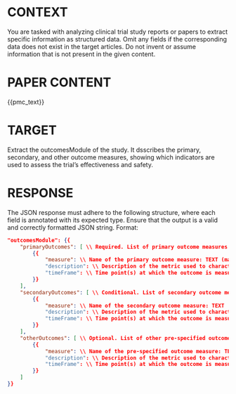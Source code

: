 # CONTEXT #
You are tasked with analyzing clinical trial study reports or papers to extract specific information as structured data. Omit any fields if the corresponding data does not exist in the target articles. Do not invent or assume information that is not present in the given content.
# PAPER CONTENT #
{{pmc_text}}

# TARGET #
Extract the outcomesModule of the study. It dsscribes the primary, secondary, and other outcome measures, showing which indicators are used to assess the trial’s effectiveness and safety.
# RESPONSE #
The JSON response must adhere to the following structure, where each field is annotated with its expected type.
Ensure that the output is a valid and correctly formatted JSON string.
Format:
```json
"outcomesModule": {{
    "primaryOutcomes": [ \\ Required. List of primary outcome measures used to assess the trial's main objectives: ARRAY of OBJECT
        {{
            "measure": \\ Name of the primary outcome measure: TEXT (max 255 chars)
            "description": \\ Description of the metric used to characterize the primary outcome measure: TEXT (max 999 chars)
            "timeFrame": \\ Time point(s) at which the outcome is measured: TEXT (max 255 chars)
        }}
    ],
    "secondaryOutcomes": [ \\ Conditional. List of secondary outcome measures for additional study assessments: ARRAY of OBJECT
        {{
            "measure": \\ Name of the secondary outcome measure: TEXT
            "description": \\ Description of the metric used to characterize the secondary outcome measure: TEXT
            "timeFrame": \\ Time point(s) at which the outcome is measured: TEXT
        }}
    ],
    "otherOutcomes": [ \\ Optional. List of other pre-specified outcome measures (excluding post-hoc measures): ARRAY of OBJECT
        {{
            "measure": \\ Name of the pre-specified outcome measure: TEXT
            "description": \\ Description of the metric used to characterize the outcome measure: TEXT
            "timeFrame": \\ Time point(s) at which the outcome is measured: TEXT
        }}
    ]
}}
```